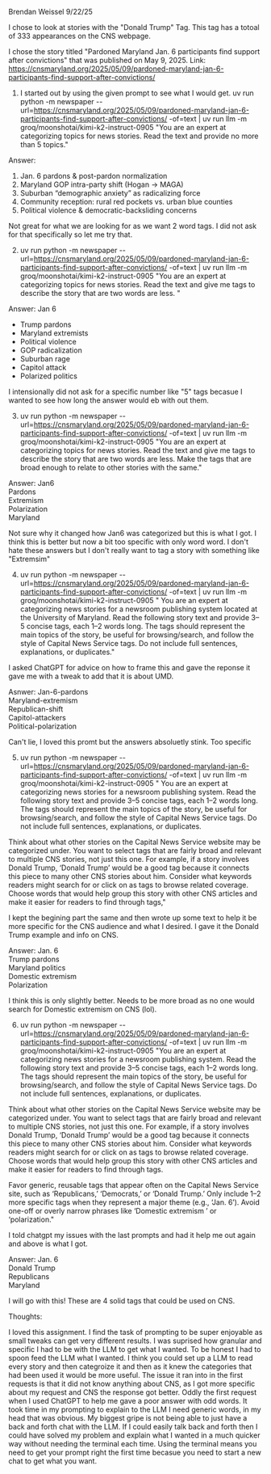 Brendan Weissel 9/22/25

I chose to look at stories with the "Donald Trump" Tag. This tag has a totoal of 333 appearances on the CNS webpage. 

I chose the story titled "Pardoned Maryland Jan. 6 participants find support after convictions" that was published on May 9, 2025. 
Link: https://cnsmaryland.org/2025/05/09/pardoned-maryland-jan-6-participants-find-support-after-convictions/


1. I started out by using the given prompt to see what I would get.
uv run python -m newspaper --url=https://cnsmaryland.org/2025/05/09/pardoned-maryland-jan-6-participants-find-support-after-convictions/ -of=text | uv run llm -m groq/moonshotai/kimi-k2-instruct-0905 "You are an expert at categorizing topics for news stories. Read the text and provide no more than 5 topics."

Answer: 

1. Jan. 6 pardons & post-pardon normalization  
2. Maryland GOP intra-party shift (Hogan → MAGA)  
3. Suburban “demographic anxiety” as radicalizing force  
4. Community reception: rural red pockets vs. urban blue counties  
5. Political violence & democratic-backsliding concerns

Not great for what we are looking for as we want 2 word tags. I did not ask for that specifically so let me try that.

2. uv run python -m newspaper --url=https://cnsmaryland.org/2025/05/09/pardoned-maryland-jan-6-participants-find-support-after-convictions/ -of=text | uv run llm -m groq/moonshotai/kimi-k2-instruct-0905 "You are an expert at categorizing topics for news stories. Read the text and give me tags to describe the story that are two words are less. "

Answer: 
Jan 6  
- Trump pardons  
- Maryland extremists  
- Political violence  
- GOP radicalization  
- Suburban rage  
- Capitol attack  
- Polarized politics

I intensionally did not ask for a specific number like "5" tags becasue I wanted to see how long the answer would eb with out them. 

3. uv run python -m newspaper --url=https://cnsmaryland.org/2025/05/09/pardoned-maryland-jan-6-participants-find-support-after-convictions/ -of=text | uv run llm -m groq/moonshotai/kimi-k2-instruct-0905 "You are an expert at categorizing topics for news stories. Read the text and give me tags to describe the story that are two words are less. Make the tags that are broad enough to relate to other stories with the same."

Answer: 
Jan6  
Pardons  
Extremism  
Polarization  
Maryland
 
 Not sure why it changed how Jan6 was categorized but this is what I got. I think this is better but now a bit too specific with only word word. I don't hate these answers but I don't really want to tag a story with something like "Extremsim"

 4. uv run python -m newspaper --url=https://cnsmaryland.org/2025/05/09/pardoned-maryland-jan-6-participants-find-support-after-convictions/ -of=text | uv run llm -m groq/moonshotai/kimi-k2-instruct-0905 " You are an expert at categorizing news stories for a newsroom publishing system located at the University of Maryland. Read the following story text and provide 3–5 concise tags, each 1–2 words long. The tags should represent the main topics of the story, be useful for browsing/search, and follow the style of Capital News Service tags. Do not include full sentences, explanations, or duplicates."

 I asked ChatGPT for advice on how to frame this and gave the reponse it gave me with a tweak to add that it is about UMD. 

 Asnwer: 
 Jan-6-pardons  
Maryland-extremism  
Republican-shift  
Capitol-attackers  
Political-polarization

Can't lie, I loved this promt but the answers absoluetly stink. Too specific 

5. uv run python -m newspaper --url=https://cnsmaryland.org/2025/05/09/pardoned-maryland-jan-6-participants-find-support-after-convictions/ -of=text | uv run llm -m groq/moonshotai/kimi-k2-instruct-0905 " You are an expert at categorizing news stories for a newsroom publishing system. Read the following story text and provide 3–5 concise tags, each 1–2 words long. The tags should represent the main topics of the story, be useful for browsing/search, and follow the style of Capital News Service tags. Do not include full sentences, explanations, or duplicates.

Think about what other stories on the Capital News Service website may be categorized under. You want to select tags that are fairly broad and relevant to multiple CNS stories, not just this one. For example, if a story involves Donald Trump, ‘Donald Trump’ would be a good tag because it connects this piece to many other CNS stories about him. Consider what keywords readers might search for or click on as tags to browse related coverage. Choose words that would help group this story with other CNS articles and make it easier for readers to find through tags,"

I kept the begining part the same and then wrote up some text to help it be more specific for the CNS audience and what I desired. I gave it the Donald Trump example and info on CNS. 

Answer: 
Jan. 6  
Trump pardons  
Maryland politics  
Domestic extremism  
Polarization

I think this is only slightly better. Needs to be more broad as no one would search for Domestic extremism  on CNS (lol).

6.  uv run python -m newspaper --url=https://cnsmaryland.org/2025/05/09/pardoned-maryland-jan-6-participants-find-support-after-convictions/ -of=text | uv run llm -m groq/moonshotai/kimi-k2-instruct-0905 "You are an expert at categorizing news stories for a newsroom publishing system. Read the following story text and provide 3–5 concise tags, each 1–2 words long. The tags should represent the main topics of the story, be useful for browsing/search, and follow the style of Capital News Service tags. Do not include full sentences, explanations, or duplicates.

Think about what other stories on the Capital News Service website may be categorized under. You want to select tags that are fairly broad and relevant to multiple CNS stories, not just this one. For example, if a story involves Donald Trump, ‘Donald Trump’ would be a good tag because it connects this piece to many other CNS stories about him. Consider what keywords readers might search for or click on as tags to browse related coverage. Choose words that would help group this story with other CNS articles and make it easier for readers to find through tags.

Favor generic, reusable tags that appear often on the Capital News Service site, such as ‘Republicans,’ ‘Democrats,’ or ‘Donald Trump.’ Only include 1–2 more specific tags when they represent a major theme (e.g., ‘Jan. 6’). Avoid one-off or overly narrow phrases like ‘Domestic extremism ’ or ‘polarization."

I told chatgpt my issues with the last prompts and had it help me out again and above is what I got. 

Answer: 
Jan. 6  
Donald Trump  
Republicans  
Maryland

I will go with this! These are 4 solid tags that could be used on CNS. 

Thoughts: 

I loved this assignment. I find the task of prompting to be super enjoyable as small tweaks can get very different results. I was suprised how granular and specific I had to be with the LLM to get what I wanted. To be honest I had to spoon feed the LLM what I wanted. I think you could set up a LLM to read every story and then categroize it and then as it knew the categories that had been used it would be more useful. The issue it ran into in the first requests is that it did not know anything about CNS, as I got more specific about my request and CNS the response got better. Oddly the first request when I used ChatGPT to help me gave a poor answer with odd words. It took time in my prompting to explain to the LLM I need generic words, in my head that was obvious. My biggest gripe is not being able to just have a back and forth chat with the LLM. If I could easily talk back and forth then I could have solved my problem and explain what I wanted in a much quicker way without needing the terminal each time. Using the terminal means you need to get your prompt right the first time becasue you need to start a new chat to get what you want. 